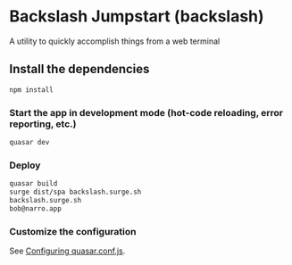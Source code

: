 # Backslash Jumpstart (backslash)

A utility to quickly accomplish things from a web terminal

## Install the dependencies

```bash
npm install
```

### Start the app in development mode (hot-code reloading, error reporting, etc.)

```bash
quasar dev
```

### Deploy

```bash
quasar build
surge dist/spa backslash.surge.sh
backslash.surge.sh
bob@narro.app
```

### Customize the configuration

See [Configuring quasar.conf.js](https://v1.quasar.dev/quasar-cli/quasar-conf-js).
